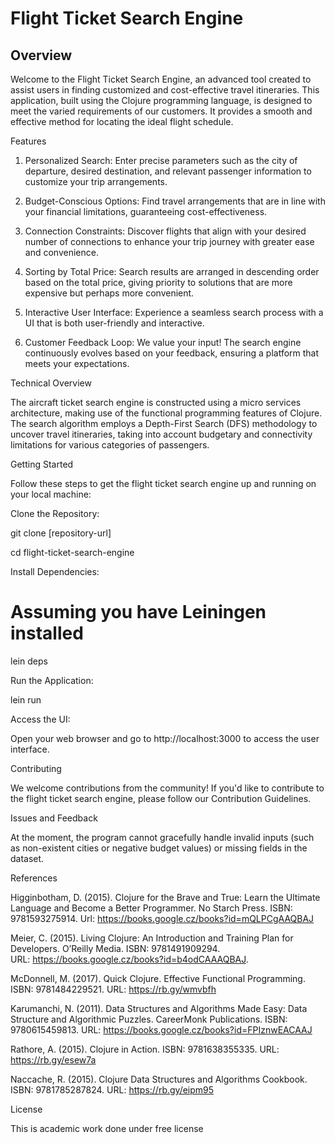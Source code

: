 # Flight Ticket Search Engine

## Overview
Welcome to the Flight Ticket Search Engine, an advanced tool created to assist users in finding customized and cost-effective travel itineraries. This application, built using the Clojure programming language, is designed to meet the varied requirements of our customers. It provides a smooth and effective method for locating the ideal flight schedule.


Features


1. Personalized Search: Enter precise parameters such as the city of departure, desired destination, and relevant passenger information to customize your trip arrangements.

2. Budget-Conscious Options: Find travel arrangements that are in line with your financial limitations, guaranteeing cost-effectiveness.

3. Connection Constraints: Discover flights that align with your desired number of connections to enhance your trip journey with greater ease and convenience.

4. Sorting by Total Price: Search results are arranged in descending order based on the total price, giving priority to solutions that are more expensive but perhaps more convenient.

5. Interactive User Interface: Experience a seamless search process with a UI that is both user-friendly and interactive.

6. Customer Feedback Loop: We value your input! The search engine continuously evolves based on your feedback, ensuring a platform that meets your expectations.



Technical Overview

The aircraft ticket search engine is constructed using a micro services architecture, making use of the functional programming features of Clojure. The search algorithm employs a Depth-First Search (DFS) methodology to uncover travel itineraries, taking into account budgetary and connectivity limitations for various categories of passengers.

Getting Started

Follow these steps to get the flight ticket search engine up and running on your local machine:

Clone the Repository:

git clone [repository-url]

cd flight-ticket-search-engine

Install Dependencies:

# Assuming you have Leiningen installed

lein deps

Run the Application:

lein run

Access the UI:

Open your web browser and go to http://localhost:3000 to access the user interface.


Contributing

We welcome contributions from the community! If you'd like to contribute to the flight ticket search engine, please follow our Contribution Guidelines.

Issues and Feedback

At the moment, the program cannot gracefully handle invalid inputs (such as non-existent cities or negative budget values) or missing fields in the dataset.

References

Higginbotham, D. (2015). Clojure for the Brave and True: Learn the Ultimate Language and Become a Better Programmer. No Starch Press. ISBN: 9781593275914. Url: https://books.google.cz/books?id=mQLPCgAAQBAJ

Meier, C. (2015). Living Clojure: An Introduction and Training Plan for Developers. O’Reilly Media. ISBN: 9781491909294. URL: https://books.google.cz/books?id=b4odCAAAQBAJ.

McDonnell, M. (2017). Quick Clojure. Effective Functional Programming. ISBN: 9781484229521. URL: https://rb.gy/wmvbfh

Karumanchi, N. (2011). Data Structures and Algorithms Made Easy: Data Structure and Algorithmic Puzzles. CareerMonk Publications. ISBN: 9780615459813. URL: https://books.google.cz/books?id=FPIznwEACAAJ

Rathore, A. (2015). Clojure in Action. ISBN: 9781638355335. URL: https://rb.gy/esew7a

Naccache, R. (2015). Clojure Data Structures and Algorithms Cookbook. ISBN: 9781785287824. URL: https://rb.gy/eipm95


License

This is academic work done under free license

